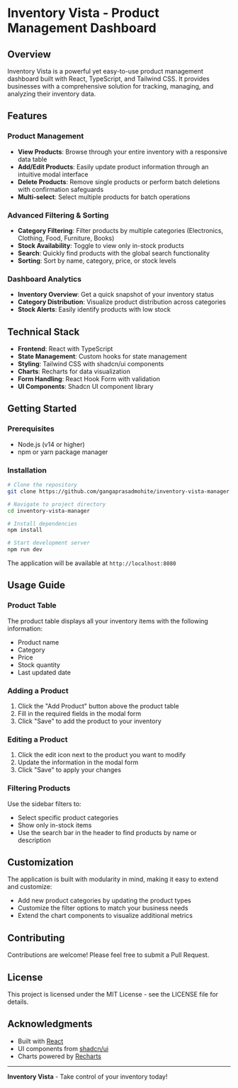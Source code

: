 # Inventory Vista - Product Management Dashboard

## Overview

Inventory Vista is a powerful yet easy-to-use product management dashboard built with React, TypeScript, and Tailwind CSS. It provides businesses with a comprehensive solution for tracking, managing, and analyzing their inventory data.

## Features

### Product Management

- **View Products**: Browse through your entire inventory with a responsive data table
- **Add/Edit Products**: Easily update product information through an intuitive modal interface
- **Delete Products**: Remove single products or perform batch deletions with confirmation safeguards
- **Multi-select**: Select multiple products for batch operations

### Advanced Filtering & Sorting

- **Category Filtering**: Filter products by multiple categories (Electronics, Clothing, Food, Furniture, Books)
- **Stock Availability**: Toggle to view only in-stock products
- **Search**: Quickly find products with the global search functionality
- **Sorting**: Sort by name, category, price, or stock levels

### Dashboard Analytics

- **Inventory Overview**: Get a quick snapshot of your inventory status
- **Category Distribution**: Visualize product distribution across categories
- **Stock Alerts**: Easily identify products with low stock

## Technical Stack

- **Frontend**: React with TypeScript
- **State Management**: Custom hooks for state management
- **Styling**: Tailwind CSS with shadcn/ui components
- **Charts**: Recharts for data visualization
- **Form Handling**: React Hook Form with validation
- **UI Components**: Shadcn UI component library

## Getting Started

### Prerequisites

- Node.js (v14 or higher)
- npm or yarn package manager

### Installation

```bash
# Clone the repository
git clone https://github.com/gangaprasadmohite/inventory-vista-manager.git

# Navigate to project directory
cd inventory-vista-manager

# Install dependencies
npm install

# Start development server
npm run dev
```

The application will be available at `http://localhost:8080`

## Usage Guide

### Product Table

The product table displays all your inventory items with the following information:

- Product name
- Category
- Price
- Stock quantity
- Last updated date

### Adding a Product

1. Click the "Add Product" button above the product table
2. Fill in the required fields in the modal form
3. Click "Save" to add the product to your inventory

### Editing a Product

1. Click the edit icon next to the product you want to modify
2. Update the information in the modal form
3. Click "Save" to apply your changes

### Filtering Products

Use the sidebar filters to:

- Select specific product categories
- Show only in-stock items
- Use the search bar in the header to find products by name or description

## Customization

The application is built with modularity in mind, making it easy to extend and customize:

- Add new product categories by updating the product types
- Customize the filter options to match your business needs
- Extend the chart components to visualize additional metrics

## Contributing

Contributions are welcome! Please feel free to submit a Pull Request.

## License

This project is licensed under the MIT License - see the LICENSE file for details.

## Acknowledgments

- Built with [React](https://reactjs.org/)
- UI components from [shadcn/ui](https://ui.shadcn.com/)
- Charts powered by [Recharts](https://recharts.org/)

---

**Inventory Vista** - Take control of your inventory today!

